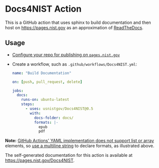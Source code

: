 # Docs4NIST Action

This is a GitHub action that uses sphinx to build documentation and then
host on <https://pages.nist.gov> as an approximation of
[ReadTheDocs](https://readthedocs.org).

## Usage

- [Configure your repo for publishing on `pages.nist.gov`](https://github.com/usnistgov/pages-root/wiki/Configuring-your-repo-for-publishing-on-pages.nist.gov)
- Create a workflow, such as `.github/workflows/Docs4NIST.yml`:

    ```yaml
    name: "Build Documentation"

    on: [push, pull_request, delete]

    jobs:
      docs:
        runs-on: ubuntu-latest
        steps:
          - uses: usnistgov/Docs4NIST@0.5
            with:
              docs-folder: docs/
              formats: |-
                epub
                pdf
    ```

**Note:**
[GitHub Actions' YAML implementation does not support list or array](https://github.com/actions/toolkit/issues/184)
elements, so
[use a multiline string](https://stackoverflow.com/questions/75420197/how-to-use-array-input-for-a-custom-github-actions)
to declare formats, as illustrated above.

The self-generated documentation for this action is available at
<https://pages.nist.gov/Docs4NIST>.

